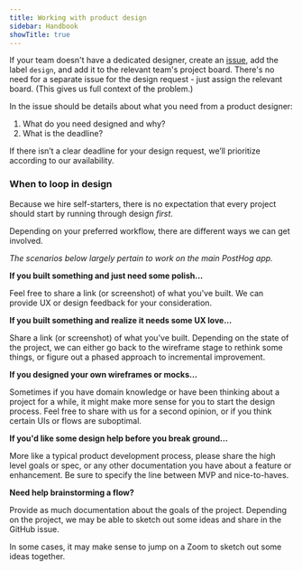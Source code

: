 ```yaml
---
title: Working with product design
sidebar: Handbook
showTitle: true
---
```


If your team doesn't have a dedicated designer, create an [issue](https://github.com/PostHog/posthog/issues), add the label `design`, and add it to the relevant team's project board. There's no need for a separate issue for the design request - just assign the relevant board. (This gives us full context of the problem.)

In the issue should be details about what you need from a product designer:

1. What do you need designed and why?
2. What is the deadline?

If there isn’t a clear deadline for your design request, we’ll prioritize according to our availability.

### When to loop in design

Because we hire self-starters, there is no expectation that every project should start by running through design _first_.

Depending on your preferred workflow, there are different ways we can get involved.

_The scenarios below largely pertain to work on the main PostHog app._

**If you built something and just need some polish...**

Feel free to share a link (or screenshot) of what you've built. We can provide UX or design feedback for your consideration.

**If you built something and realize it needs some UX love...**

Share a link (or screenshot) of what you've built. Depending on the state of the project, we can either go back to the wireframe stage to rethink some things, or figure out a phased approach to incremental improvement.

**If you designed your own wireframes or mocks...**

Sometimes if you have domain knowledge or have been thinking about a project for a while, it might make more sense for you to start the design process. Feel free to share with us for a second opinion, or if you think certain UIs or flows are suboptimal.

**If you'd like some design help before you break ground...**

More like a typical product development process, please share the high level goals or spec, or any other documentation you have about a feature or enhancement. Be sure to specify the line between MVP and nice-to-haves.

**Need help brainstorming a flow?**

Provide as much documentation about the goals of the project. Depending on the project, we may be able to sketch out some ideas and share in the GitHub issue.

In some cases, it may make sense to jump on a Zoom to sketch out some ideas together.
